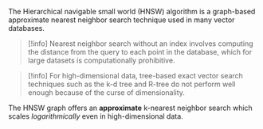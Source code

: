 The Hierarchical navigable small world (HNSW) algorithm is a graph-based approximate nearest neighbor search technique used in many vector databases.

> [!info]
> Nearest neighbor search without an index involves computing the distance from the query to each point in the database, which for large datasets is computationally prohibitive.

> [!info]
> For high-dimensional data, tree-based exact vector search techniques such as the k-d tree and R-tree do not perform well enough because of the curse of dimensionality.

The HNSW graph offers an **approximate** k-nearest neighbor search which scales _logarithmically_ even in high-dimensional data.